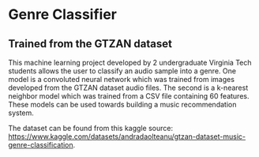 # Genre Classifier
## Trained from the GTZAN dataset

This machine learning project developed by 2 undergraduate Virginia Tech students allows the user to classify an audio sample into a genre. One model is a convoluted neural network which was trained from images developed from the GTZAN dataset audio files. The second is a k-nearest neighbor model which was trained from a CSV file containing 60 features. These models can be used towards building a music recommendation system.

The dataset can be found from this kaggle source: https://www.kaggle.com/datasets/andradaolteanu/gtzan-dataset-music-genre-classification.
